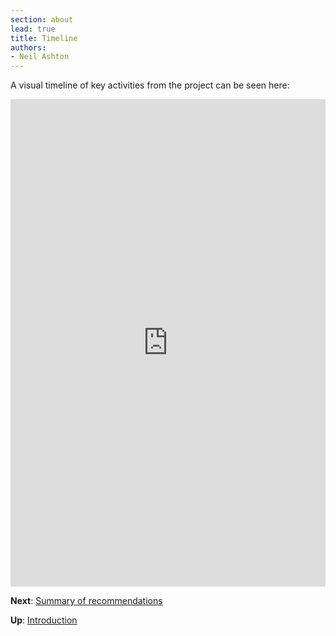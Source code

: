```yaml
---
section: about
lead: true
title: Timeline
authors:
- Neil Ashton
---
```

A visual timeline of key activities from the project can be seen here:

<iframe src="http://timeliner.okfnlabs.org/view/?url=https://docs.google.com/a/okfn.org/spreadsheet/ccc%3Fkey%3D0AqwLVP6U7FhDdEZlb29nSHZkeU1ha3JJSEFMLTZVR1E%23gid%3D0&embed=1" frameborder="0" style="border: none;" width="100%" height="780;"></iframe>

**Next**: [Summary of recommendations](../../executive-summary/)

**Up**: [Introduction](../introduction/)
